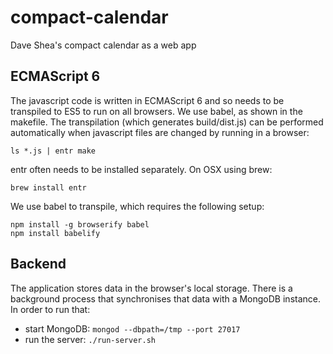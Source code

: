 # compact-calendar
Dave Shea's compact calendar as a web app

## ECMAScript 6

The javascript code is written in ECMAScript 6 and so needs to be transpiled to ES5 to run on all browsers. We use babel, as shown in the makefile. The transpilation (which generates build/dist.js) can be performed automatically when javascript files are changed by running in a browser:

    ls *.js | entr make

entr often needs to be installed separately. On OSX using brew:

    brew install entr


We use babel to transpile, which requires the following setup:

    npm install -g browserify babel
    npm install babelify

## Backend

The application stores data in the browser's local storage. There is a background process that synchronises that data with a MongoDB instance. In order to run that:

- start MongoDB: `mongod --dbpath=/tmp --port 27017`
- run the server: `./run-server.sh`
